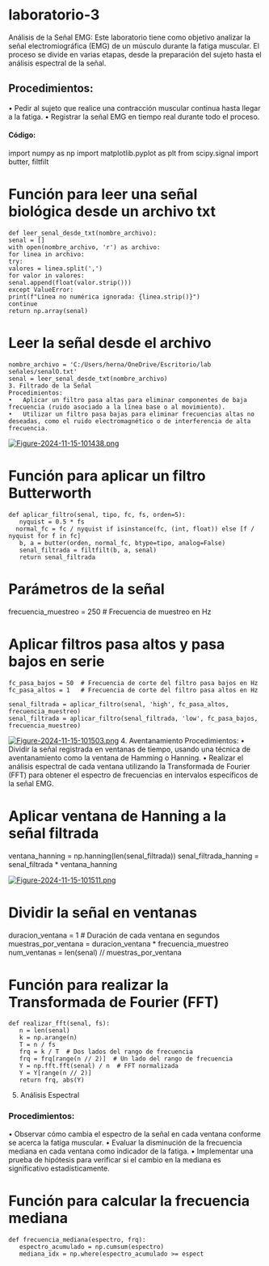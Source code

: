 # laboratorio-3

Análisis de la Señal EMG:
Este laboratorio tiene como objetivo analizar la señal electromiográfica (EMG) de un músculo durante la fatiga muscular. El proceso se divide en varias etapas, desde la preparación del sujeto hasta el análisis espectral de la señal.

## Procedimientos:
•	Pedir al sujeto que realice una contracción muscular continua hasta llegar a la fatiga.
•	Registrar la señal EMG en tiempo real durante todo el proceso.
#### Código:
  import numpy as np
  import matplotlib.pyplot as plt
  from scipy.signal import butter, filtfilt

# Función para leer una señal biológica desde un archivo txt
	def leer_senal_desde_txt(nombre_archivo):
	senal = []
	with open(nombre_archivo, 'r') as archivo:
	for linea in archivo:
	try:
	valores = linea.split(',')
	for valor in valores:
	senal.append(float(valor.strip()))
	except ValueError:
	print(f"Línea no numérica ignorada: {linea.strip()}")
	continue
	return np.array(senal)

# Leer la señal desde el archivo

	nombre_archivo = 'C:/Users/herna/OneDrive/Escritorio/lab señales/senalO.txt'
	senal = leer_senal_desde_txt(nombre_archivo)
	3. Filtrado de la Señal
	Procedimientos:
	•	Aplicar un filtro pasa altas para eliminar componentes de baja frecuencia (ruido asociado a la línea base o al movimiento).
	•	Utilizar un filtro pasa bajas para eliminar frecuencias altas no deseadas, como el ruido electromagnético o de interferencia de alta frecuencia.

[![Figure-2024-11-15-101438.png](https://i.postimg.cc/LsYQHkk5/Figure-2024-11-15-101438.png)](https://postimg.cc/7C4n92Wr)


# Función para aplicar un filtro Butterworth
	def aplicar_filtro(senal, tipo, fc, fs, orden=5):
	   nyquist = 0.5 * fs
	  normal_fc = fc / nyquist if isinstance(fc, (int, float)) else [f / nyquist for f in fc]
	   b, a = butter(orden, normal_fc, btype=tipo, analog=False)
	   senal_filtrada = filtfilt(b, a, senal)
	   return senal_filtrada

# Parámetros de la señal
frecuencia_muestreo = 250  # Frecuencia de muestreo en Hz

# Aplicar filtros pasa altos y pasa bajos en serie
	fc_pasa_bajos = 50  # Frecuencia de corte del filtro pasa bajos en Hz
	fc_pasa_altos = 1   # Frecuencia de corte del filtro pasa altos en Hz

	senal_filtrada = aplicar_filtro(senal, 'high', fc_pasa_altos, frecuencia_muestreo)
	senal_filtrada = aplicar_filtro(senal_filtrada, 'low', fc_pasa_bajos, frecuencia_muestreo)
[![Figure-2024-11-15-101503.png](https://i.postimg.cc/KY6q4KQN/Figure-2024-11-15-101503.png)](https://postimg.cc/Y4xfsC5G)
4. Aventanamiento
Procedimientos:
•	Dividir la señal registrada en ventanas de tiempo, usando una técnica de aventanamiento como la ventana de Hamming o Hanning.
•	Realizar el análisis espectral de cada ventana utilizando la Transformada de Fourier (FFT) para obtener el espectro de frecuencias en intervalos específicos de la señal EMG.

# Aplicar ventana de Hanning a la señal filtrada
ventana_hanning = np.hanning(len(senal_filtrada))
senal_filtrada_hanning = senal_filtrada * ventana_hanning

[![Figure-2024-11-15-101511.png](https://i.postimg.cc/C1bv8FQV/Figure-2024-11-15-101511.png)](https://postimg.cc/G8hJw1RM)

# Dividir la señal en ventanas
duracion_ventana = 1  # Duración de cada ventana en segundos
muestras_por_ventana = duracion_ventana * frecuencia_muestreo
num_ventanas = len(senal) // muestras_por_ventana

# Función para realizar la Transformada de Fourier (FFT)
	def realizar_fft(senal, fs):
	   n = len(senal)
	   k = np.arange(n)
	   T = n / fs
	   frq = k / T  # Dos lados del rango de frecuencia
	   frq = frq[range(n // 2)]  # Un lado del rango de frecuencia
	   Y = np.fft.fft(senal) / n  # FFT normalizada
	   Y = Y[range(n // 2)]
	   return frq, abs(Y)

5. Análisis Espectral

### Procedimientos:
•	Observar cómo cambia el espectro de la señal en cada ventana conforme se acerca la fatiga muscular.
•	Evaluar la disminución de la frecuencia mediana en cada ventana como indicador de la fatiga.
•	Implementar una prueba de hipótesis para verificar si el cambio en la mediana es significativo estadísticamente.
# Función para calcular la frecuencia mediana
	def frecuencia_mediana(espectro, frq):
	   espectro_acumulado = np.cumsum(espectro)
	   mediana_idx = np.where(espectro_acumulado >= espect


